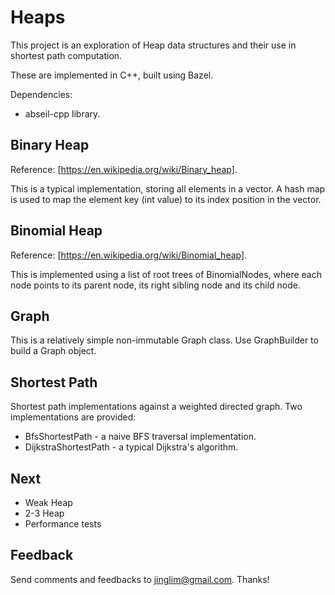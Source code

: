 # Heaps
This project is an exploration of Heap data structures and their use in shortest path computation.

These are implemented in C++, built using Bazel.

Dependencies:
* abseil-cpp library.

## Binary Heap
Reference: [https://en.wikipedia.org/wiki/Binary_heap].

This is a typical implementation, storing all elements in a vector. A hash map is used to map the element key (int value) to its index position in the vector.

## Binomial Heap
Reference: [https://en.wikipedia.org/wiki/Binomial_heap].

This is implemented using a list of root trees of BinomialNodes, where each node points to its parent node, its right sibling node and its child node.

## Graph
This is a relatively simple non-immutable Graph class. Use GraphBuilder to build a Graph object.

## Shortest Path
Shortest path implementations against a weighted directed graph.
Two implementations are provided:
* BfsShortestPath - a naive BFS traversal implementation.
* DijkstraShortestPath - a typical Dijkstra's algorithm.

## Next
* Weak Heap
* 2-3 Heap
* Performance tests

## Feedback
Send comments and feedbacks to jinglim@gmail.com.
Thanks!
